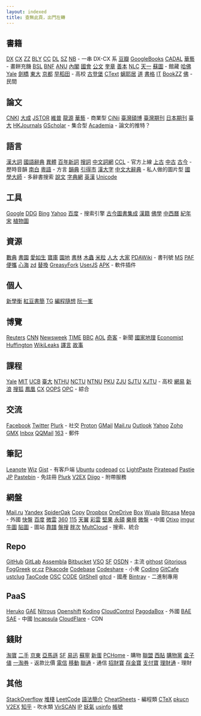 ```yaml
---
layout: indexed
title: 查無此頁，出門左轉
---
```

## 書籍
<a href="http://edu.duxiu.com/" rel="external">DX</a> <a href="http://edu.sslibrary.com/" rel="external">CX</a> <a href="http://www.zhizhen.com/" rel="external">ZZ</a> <a href="http://www.blyun.com/" rel="external">BLY</a> <a href="http://www.ccelib.com/" rel="external">CC</a> <a href="http://www.dlufl.superlib.net/" rel="external">DL</a> <a href="http://www.szdnet.org.cn/" rel="external">SZ</a> <a href="http://www.nlic.net.cn/" rel="external">NB</a> - 一串 DX-CX 系
<a href="http://book.douban.com/" rel="external">豆瓣</a> <a href="http://books.google.com.tw/" rel="external">GoogleBooks</a> <a href="http://www.cadal.zju.edu.cn/" rel="external">CADAL</a> <a href="http://www.airitibooks.com/" rel="external">華藝</a> - 畫餅充饑
<a href="http://ostasien.digitale-sammlungen.de/en/fs1/home/static.html" rel="external">BSL</a> <a href="http://gallica.bnf.fr/" rel="external">BNF</a> <a href="https://digitalcollections.anu.edu.au/" rel="external">ANU</a> <a href="http://www.digital.archives.go.jp/" rel="external">內閣</a> <a href="http://www.ndl.go.jp/" rel="external">國會</a> <a href="http://www.digital.archives.go.jp/" rel="external">公文</a> <a href="http://kyujanggak.snu.ac.kr/" rel="external">奎章</a> <a href="http://rarebook.ncl.edu.tw/rbook.cgi/" rel="external">善本</a> <a href="http://mylib.nlc.gov.cn/" rel="external">NLC</a> <a href="http://www.tianyige.com.cn:8008/" rel="external">天一</a> <a href="http://fzk.szlib.com/AncientBook/Main/Ancient_Index.html" rel="external">蘇圖</a> - 館藏
<a href="http://library.harvard.edu/" rel="external">哈佛</a> <a href="http://www.library.yale.edu/digitalcollections/eal/index.html" rel="external">Yale</a> <a href="http://ebooks.cambridge.org/" rel="external">劍橋</a> <a href="http://imglib.ioc.u-tokyo.ac.jp/" rel="external">東大</a> <a href="http://http://kanji.zinbun.kyoto-u.ac.jp/kanseki" rel="external">京都</a> <a href="http://www.wul.waseda.ac.jp/kotenseki/advanced_search.html" rel="external">早稻田</a>  - 高校
<a href="http://www.gutenberg.org/wiki/Main_Page" rel="external">古登堡</a> <a href="http://ctext.org/" rel="external">CText</a> <a href="http://www.xgb.ecnu.edu.cn/jszj/0%E5%8F%A4%E7%B1%8D%E9%A6%96%E9%A1%B5.htm" rel="external">螭耶居</a> <a href="http://www.byscrj.com/jmm/index.htm" rel="external">道</a> <a href="http://shuge.org/" rel="external">書格</a> <a href="http://it-ebooks.info/" rel="external">IT</a> <a href="http://bookzz.org/" rel="external">BookZZ</a> <a href="http://www.gsfw.org/" rel="external">佛</a> - 民間

## 論文
<a href="http://scholar.cnki.net/" rel="external">CNKI</a> <a href="http://www.dachengdata.com/" rel="external">大成</a> <a href="http://www.jstor.org/" rel="external">JSTOR</a> <a href="http://www.cqvip.com/journal/" rel="external">維普</a> <a href="http://www.qikan.com.cn/" rel="external">龍源</a> <a href="http://www.airitilibrary.cn/" rel="external">華藝</a> - 商業型
<a href="http://ci.nii.ac.jp/" rel="external">CiNii</a> <a href="http://ndltd.ncl.edu.tw" rel="external">臺灣碩博</a> <a href="http://readopac.ncl.edu.tw/nclJournal/" rel="external">臺灣期刊</a> <a href="http://ci.nii.ac.jp/ja" rel="external">日本期刊</a> <a href="http://www.press.ntu.edu.tw/ejournal/index.asp" rel="external">臺大</a> <a href="http://sunzi1.lib.hku.hk/hkjo/index.jsp" rel="external">HKJournals</a> <a href="http://scholar.google.com/" rel="external">GScholar</a> - 集合型
<a href="http://www.academia.edu/" rel="external">Academia</a> - 論文的推特？

## 語言
<a href="http://218.78.212.175/hd/APP.asp" rel="external">漢大詞</a> <a href="http://140.111.34.46/newDict/dict/index.html" rel="external">國語辭典</a> <a href="http://dict.variants.moe.edu.tw/main.htm" rel="external">異體</a> <a href="http://bnxc.cihai.com.cn/bnxc" rel="external">百年新詞</a> <a href="http://words.sinica.edu.tw/sou/sou.html" rel="external">搜詞</a> <a href="http://cwn.ling.sinica.edu.tw/" rel="external">中文詞網</a> <a href="http://ccl.pku.edu.cn:8080/ccl_corpus/" rel="external">CCL</a> - 官方上線
<a href="http://www.eastling.org/oc/oldage.aspx" rel="external">上古</a> <a href="http://www.eastling.org/tdfweb/midage.aspx" rel="external">中古</a> <a href="http://xiaoxue.iis.sinica.edu.tw/ccr/" rel="external">古今</a> - 歷時音韻
<a href="http://www.eastling.org/tdfweb/cmp.aspx?name=122" rel="external">南白</a> <a href="http://xiaoxue.iis.sinica.edu.tw/yueyu" rel="external">粵語</a> - 方言
<a href="http://ytenx.org/" rel="external">韻典</a> <a href="http://www.mebag.com/index/" rel="external">引得市</a> <a href="http://korat.ibc.ac.th/Dictionary-on-Line/Chinese_Classic/index.html" rel="external">漢大字</a> <a href="http://korat.ibc.ac.th/Dictionary-on-Line/Chinese_Classic_TW/index.html" rel="external">中文大辭典</a> - 私人做的圖片型
<a href="http://www.guoxuedashi.net/zidian/bujian/" rel="external">國學大師</a> - 多辭書搜索
<a href="http://www.wenzi.cn/shuowen/index.HTM" rel="external">說文</a> <a href="http://www.zhongwen.com/zi.htm" rel="external">字典網</a> <a href="http://cdict.info" rel="external">英漢</a> <a href="http://www.unicode.org/Public/zipped/" rel="external">Unicode</a>

## 工具
<a href="http://www.google.com/" rel="external">Google</a> <a href="https://duckduckgo.com/" rel="external">DDG</a> <a href="http://www.bing.com/" rel="external">Bing</a> <a href="https://www.yahoo.com/" rel="external">Yahoo</a> <a href="http://www.baidu.com/" rel="external">百度</a> - 搜索引擎
<a href="http://gjtsjc.gxu.edu.cn/" rel="external">古今圖書集成</a> <a href="http://hanji.sinica.edu.tw/index.html" rel="external">漢籍</a> <a href="http://dev.ddbc.edu.tw/glossaries/search.php" rel="external">佛學</a> <a href="http://db1x.sinica.edu.tw/sinocal/" rel="external">中西曆</a> <a href="http://www.alai.net/app/index.php/His/" rel="external">紀年</a> <a href="http://webgis.sinica.edu.tw/bsgis/viewer.php" rel="external">宋</a> <a href="http://www.plantphoto.cn/" rel="external">植物圖</a> 

## 資源
<a href="http://bbs.gxsd.com.cn/" rel="external">數典</a> <a href="https://www.eshuyuan.net" rel="external">書園</a> <a href="http://forum.er07.com/index.php" rel="external">愛如生</a> <a href="http://www.dushubaoku.cn/forum.php" rel="external">寶庫</a> <a href="http://www.readfree.net/bbs/" rel="external">園地</a> <a href="http://www.booksforest.com/forum.php" rel="external">書林</a> <a href="http://emuch.net/bbs/index.php" rel="external">木蟲</a> <a href="http://www.xiaomili.cn/" rel="external">米粒</a> <a href="http://bbs.pinggu.org/" rel="external">人大</a> <a href="http://club.topsage.com/forum.php" rel="external">大家</a> <a href="http://www.pdawiki.com/forum/forum.php" rel="external">PDAWiki</a> - 書刊號
<a href="http://itellyou.cn/" rel="external">MS</a> <a href="http://portableapps.com/apps" rel="external">PAF</a> <a href="http://forum.portableappc.com/viewtopic.php?f=4&t=386" rel="external">便攜</a> <a href="http://hrtsea.com/" rel="external">心海</a> <a href="http://www.zdfans.com/" rel="external">zd</a> <a href="http://alternativeto.net/" rel="external">替換</a> <a href="https://greasyfork.org/" rel="external">GreasyFork</a> <a href="https://openuserjs.org/" rel="external">UserJS</a> <a href="http://apps.evozi.com/apk-downloader/" rel="external">APK</a> - 軟件插件

## 個人
<a href="http://mypaper.pchome.com.tw/ngoigp" rel="external">新學衡</a> <a href="http://ilofen.blogspot.com/" rel="external">紅豆書簡</a> <a href="http://www.tglin.idv.tw/epaper/epaper_list.htm" rel="external">TG</a> <a href="http://program-think.blogspot.com/" rel="external">編程隨想</a> <a href="http://www.ruanyifeng.com/blog/" rel="external">阮一峯</a>

## 博覽
<a href="http://www.reuters.com/" rel="external">Reuters</a> <a href="http://www.cnn.com/" rel="external">CNN</a> <a href="http://www.newsweek.com/" rel="external">Newsweek</a> <a href="http://time.com/" rel="external">TIME</a> <a href="http://www.bbc.co.uk/" rel="external">BBC</a> <a href="http://www.aol.com/" rel="external">AOL</a> <a href="http://www.solidot.org/" rel="external">奇客</a> - 新聞
<a href="http://www.nationalgeographic.com/" rel="external">國家地理</a> <a href="http://www.economist.com/" rel="external">Economist</a> <a href="http://www.huffingtonpost.com/" rel="external">Huffington</a> <a href="https://wikileaks.org/" rel="external">WikiLeaks</a> <a href="http://www.yeeyan.org/" rel="external">譯言</a> <a href="http://gushi.tw/" rel="external">故事</a>

## 課程
<a href="http://oyc.yale.edu" rel="external">Yale</a> <a href="http://ocw.mit.edu/" rel="external">MIT</a> <a href="http://www.youtube.com/ucberkeley" rel="external">UCB</a> <a href="http://ocw.aca.ntu.edu.tw/ntu-ocw/" rel="external">臺大</a> <a href="http://ocw.nthu.edu.tw/ocw/index.php" rel="external">NTHU</a> <a href="http://ocw.nctu.edu.tw/" rel="external">NCTU</a> <a href="http://ocw.lib.ntnu.edu.tw/" rel="external">NTNU</a> <a href="http://opencourse.pku.edu.cn/" rel="external">PKU</a> <a href="http://ocw.zju.edu.cn/cn/default.jsp" rel="external">ZJU</a> <a href="http://v.sjtu.edu.cn/" rel="external">SJTU</a> <a href="http://oc.xjtu.edu.cn/" rel="external">XJTU</a> - 高校
<a href="http://open.163.com/" rel="external">網易</a> <a href="http://open.sina.com.cn/" rel="external">新浪</a> <a href="http://tv.sohu.com/open/" rel="external">搜狐</a> <a href="http://v.ifeng.com/gongkaike/" rel="external">鳳凰</a> <a href="http://openv.chaoxing.com/" rel="external">CX</a> <a href="http://www.myoops.org/cocw/index.htm" rel="external">OOPS</a> <a href="http://www.opclass.com/" rel="external">OPC</a> - 綜合

## 交流
<a href="https://www.facebook.com/" rel="external">Facebook</a> <a href="https://twitter.com/" rel="external">Twitter</a> <a href="https://www.plurk.com/" rel="external">Plurk</a> - 社交
<a href="https://protonmail.ch/" rel="external">Proton</a> <a href="https://www.gmail.com/" rel="external">GMail</a> <a href="https://mail.ru/" rel="external">Mail.ru</a> <a href="https://outlook.com/" rel="external">Outlook</a> <a href="https://mail.yahoo.com/" rel="external">Yahoo</a> <a href="https://www.zoho.com/mail/" rel="external">Zoho</a> <a href="http://www.gmx.com/" rel="external">GMX</a> <a href="http://www.inbox.lv/" rel="external">Inbox</a> <a href="https://mail.qq.com/" rel="external">QQMail</a> <a href="http://mail.163.com/" rel="external">163</a> - 郵件

## 筆記
<a href="https://leanote.com/" rel="external">Leanote</a> <a href="http://www.wiz.cn/" rel="external">Wiz</a> <a href="https://gist.github.com/" rel="external">Gist</a> - 有客戶端
<a href="http://paste.ubuntu.com/" rel="external">Ubuntu</a> <a href="http://codepad.org/" rel="external">codepad</a> <a href="http://notepad.cc/" rel="external">cc</a> <a href="http://p.fdzh.org/" rel="external">LightPaste</a> <a href="http://piratepad.net/ep/pad/newpad" rel="external">Piratepad</a> <a href="http://pastie.org/" rel="external">Pastie</a> <a href="https://justpaste.it/" rel="external">JP</a> <a href="http://www.pastebin.ca/" rel="external">Pastebin</a> - 免註冊
<a href="https://paste.plurk.com/" rel="external">Plurk</a> <a href="https://www.v2ex.com/notes" rel="external">V2EX</a> <a href="https://www.diigo.com/" rel="external">Diigo</a> - 附帶服務

## 網盤
<a href="https://cloud.mail.ru/" rel="external">Mail.ru</a> <a href="https://disk.yandex.com" rel="external">Yandex</a> <a href="https://spideroak.com/" rel="external">SpiderOak</a> <a href="https://www.copy.com/" rel="external">Copy</a> <a href="https://www.dropbox.com/" rel="external">Dropbox</a> <a href="https://onedrive.com" rel="external">OneDrive</a> <a href="https://www.box.com/" rel="external">Box</a> <a href="https://www.wuala.com/" rel="external">Wuala</a> <a href="https://www.bitcasa.com/" rel="external">Bitcasa</a> <a href="http://mega.co.nz" rel="external">Mega</a> - 外國
<a href="http://www.kuaipan.cn/home.htm" rel="external">快盤</a> <a href="http://pan.baidu.com/" rel="external">百度</a> <a href="http://www.weiyun.com/" rel="external">微雲</a> <a href="http://yunpan.360.cn/" rel="external">360</a> <a href="http://115.com/" rel="external">115</a> <a href="http://cloud.189.cn/" rel="external">天翼</a> <a href="https://caiyun.feixin.10086.cn/" rel="external">彩雲</a> <a href="https://jianguoyun.com/" rel="external">堅果</a> <a href="http://www.ys168.com/" rel="external">永碩</a> <a href="http://cloud.letv.com/webdisk/zt/index" rel="external">樂視</a> <a href="http://vdisk.weibo.com/" rel="external">微盤</a> - 中國
<a href="http://otixo.com/" rel="external">Otixo</a> <a href="http://imgur.com/" rel="external">imgur</a> <a href="http://ntu.me/" rel="external">牛圖</a> <a href="http://tietuku.com/" rel="external">貼圖</a> - 圖站
<a href="http://kaopu.so/" rel="external">靠譜</a> <a href="http://www.pansou.com/" rel="external">盤搜</a> <a href="http://www.panc.cc/" rel="external">胖次</a> <a href="https://www.multcloud.com/" rel="external">MultCloud</a> - 搜索、統合

## Repo
<a href="https://github.com/" rel="external">GitHub</a> <a href="https://about.gitlab.com/" rel="external">GitLab</a> <a href="https://www.assembla.com/" rel="external">Assembla</a> <a href="https://bitbucket.org/" rel="external">Bitbucket</a> <a href="http://visualstudioonline.com/" rel="external">VSO</a> <a href="http://sf.net" rel="external">SF</a> <a href="http://osdn.jp/" rel="external">OSDN</a> - 主流
<a href="http://githost.com/" rel="external">githost</a> <a href="https://gitorious.org/" rel="external">Gitorious</a> <a href="http://www.fogcreek.com/kiln/" rel="external">FogGreek</a> <a href="http://repo.or.cz/" rel="external">or.cz</a> <a href="https://pikacode.com/" rel="external">Pikacode</a> <a href="https://www.codebasehq.com/" rel="external">Codebase</a> <a href="http://codeshare.io/" rel="external">Codeshare</a> - 小衆
<a href="https://coding.net/" rel="external">Coding</a> <a href="https://gitcafe.com/" rel="external">GitCafe</a> <a href="https://git.ustclug.org/" rel="external">ustclug</a> <a href="http://code.taobao.org/" rel="external">TaoCode</a> <a href="http://git.oschina.net/" rel="external">OSC</a> <a href="http://code.csdn.net/" rel="external">CODE</a> <a href="https://gitshell.com/" rel="external">GitShell</a> <a href="http://www.gitcd.com/" rel="external">gitcd</a> - 國產
<a href="https://bintray.com/" rel="external">Bintray</a> - 二進制專用

## PaaS
<a href="http://www.heroku.com/" rel="external">Heruko</a> <a href="https://appengine.google.com/" rel="external">GAE</a> <a href="https://www.nitrous.io/" rel="external">Nitrous</a> <a href="https://openshift.redhat.com/app/" rel="external">Openshift</a> <a href="https://koding.com/" rel="external">Koding</a> <a href="https://www.cloudcontrol.com/" rel="external">CloudControl</a> <a href="https://pagodabox.com/" rel="external">PagodaBox</a> - 外國
<a href="http://developer.baidu.com/cloud/rt" rel="external">BAE</a> <a href="http://sae.sina.com.cn/" rel="external">SAE</a> - 中國
<a href="http://www.incapsula.com/" rel="external">Incapsula</a> <a href="https://www.cloudflare.com/" rel="external">CloudFlare</a> - CDN

## 錢財
<a href="http://www.taobao.com/" rel="external">淘寶</a> <a href="http://2.taobao.com/" rel="external">二手</a> <a href="http://jd.com/" rel="external">京東</a> <a href="http://www.amazon.cn/" rel="external">亞馬遜</a> <a href="http://www.sfbest.com" rel="external">SF</a> <a href="http://www.51buy.com/" rel="external">易迅</a> <a href="http://www.suning.com/" rel="external">蘇寧</a> <a href="http://www.newegg.cn/" rel="external">新蛋</a> <a href="http://global.pchome.com.tw/index/" rel="external">PCHome</a> - 購物
<a href="http://pub.alimama.com/myunion.htm#!/promo/self/items" rel="external">聯盟</a> <a href="http://www.xitie.com" rel="external">西貼</a> <a href="http://www.gwdang.com/" rel="external">購物黨</a> <a href="http://www.box-z.com/" rel="external">盒子</a> <a href="http://www.smzdm.com/" rel="external">値</a> <a href="http://quan.etao.com/" rel="external">一淘券</a> - 返款比價
<a href="http://189.cn/" rel="external">電信</a> <a href="http://10086.cn/" rel="external">移動</a> <a href="www.10010.com" rel="external">聯通</a> - 通信
<a href="https://zhaocaibao.alipay.com/pf/productList.htm" rel="external">招財寶</a> <a href="https://goldetfprod.alipay.com/" rel="external">存金寶</a> <a href="https://www.alipay.com/" rel="external">支付寶</a> <a href="https://qian.tenpay.com/" rel="external">理財通</a> - 理財

## 其他
<a href="http://stackoverflow.com/" rel="external">StackOverflow</a> <a href="http://segmentfault.com/" rel="external">堆棧</a> <a href="https://leetcode.com/" rel="external">LeetCode</a> <a href="http://learnxinyminutes.com/" rel="external">語法簡介</a> <a href="http://www.cheat-sheets.org/" rel="external">CheatSheets</a> - 編程類
<a href="http://bbs.ctex.org/forum.php" rel="external">CTeX</a> <a href="http://www.pkucn.com/forum.php" rel="external">pkucn</a> <a href="http://www.v2ex.com/" rel="external">V2EX</a> <a href="http://www.zhihu.com/" rel="external">知乎</a> - 吹水類
<a href="http://www.virscan.org/" rel="external">VirSCAN</a> <a href="http://ip.chinaz.com/" rel="external">IP</a> <a href="http://www.u17.com/" rel="external">妖氣</a> <a href="http://usinfo.me/" rel="external">usinfo</a> <a href="http://www.orzorz.cn/" rel="external">帳號</a>
